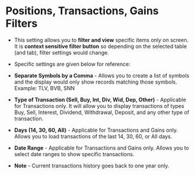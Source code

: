 # **Positions, Transactions, Gains Filters**


- This setting allows you to **filter and view** specific items only on screen.  It is **context sensitive filter button** so depending on the selected table (and tab), filter settings would change.
- Specific settings are given below for reference:

- **Separate Symbols by a Comma** - Allows you to create a list of symbols and the display would only show records matching those symbols. Example: TLV, BVB, SNN
- **Type of Transaction (Sell, Buy, Int, Div, Wid, Dep, Other)** - Applicable for Transactions only. It will allow you to display transactions of types Buy, Sell, Interest, Dividend, Withdrawal, Deposit, and any other type of transaction.
- **Days (14, 30, 60, All)** - Applicable for Transactions and Gains only. Allows you to load transactions of the last 14, 30, 60, or All days.
- **Date Range** - Applicable for Transactions and Gains only. Allows you to select date ranges to show specific transactions.
- **Note** - Current transactions history goes back to one year only.
